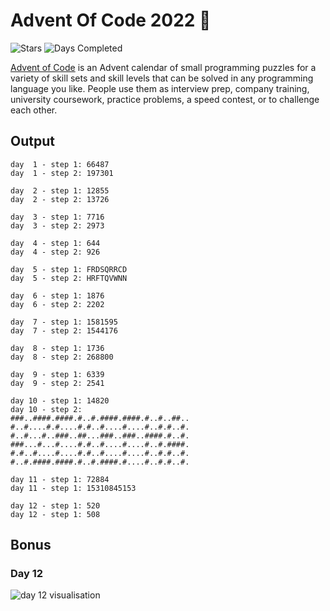 # Advent Of Code 2022 🎄

![Stars](https://img.shields.io/badge/stars%20⭐-24-green)
![Days Completed](https://img.shields.io/badge/days%20completed-12-green)

[Advent of Code](https://adventofcode.com) is an Advent calendar of small programming puzzles for a variety of skill sets and skill levels that can be solved in any programming language you like. People use them as interview prep, company training, university coursework, practice problems, a speed contest, or to challenge each other.

## Output
```
day  1 - step 1: 66487
day  1 - step 2: 197301

day  2 - step 1: 12855
day  2 - step 2: 13726

day  3 - step 1: 7716
day  3 - step 2: 2973

day  4 - step 1: 644
day  4 - step 2: 926

day  5 - step 1: FRDSQRRCD
day  5 - step 2: HRFTQVWNN

day  6 - step 1: 1876
day  6 - step 2: 2202

day  7 - step 1: 1581595
day  7 - step 2: 1544176

day  8 - step 1: 1736
day  8 - step 2: 268800

day  9 - step 1: 6339
day  9 - step 2: 2541

day 10 - step 1: 14820
day 10 - step 2:
###..####.####.#..#.####.####.#..#..##..
#..#....#.#....#.#..#....#....#..#.#..#.
#..#...#..###..##...###..###..####.#..#.
###...#...#....#.#..#....#....#..#.####.
#.#..#....#....#.#..#....#....#..#.#..#.
#..#.####.####.#..#.####.#....#..#.#..#.

day 11 - step 1: 72884
day 11 - step 1: 15310845153

day 12 - step 1: 520
day 12 - step 1: 508

```

## Bonus
### Day 12
![day 12 visualisation](img/day12.png)
